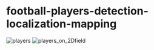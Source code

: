 # football-players-detection-localization-mapping






![players](https://user-images.githubusercontent.com/105539041/171989557-f9aa6334-9888-4f68-9079-a1dee7da6029.png)
![players_on_2Dfield](https://user-images.githubusercontent.com/105539041/171989561-92571dfa-7ca0-4040-b480-3e63c80020a8.png)


